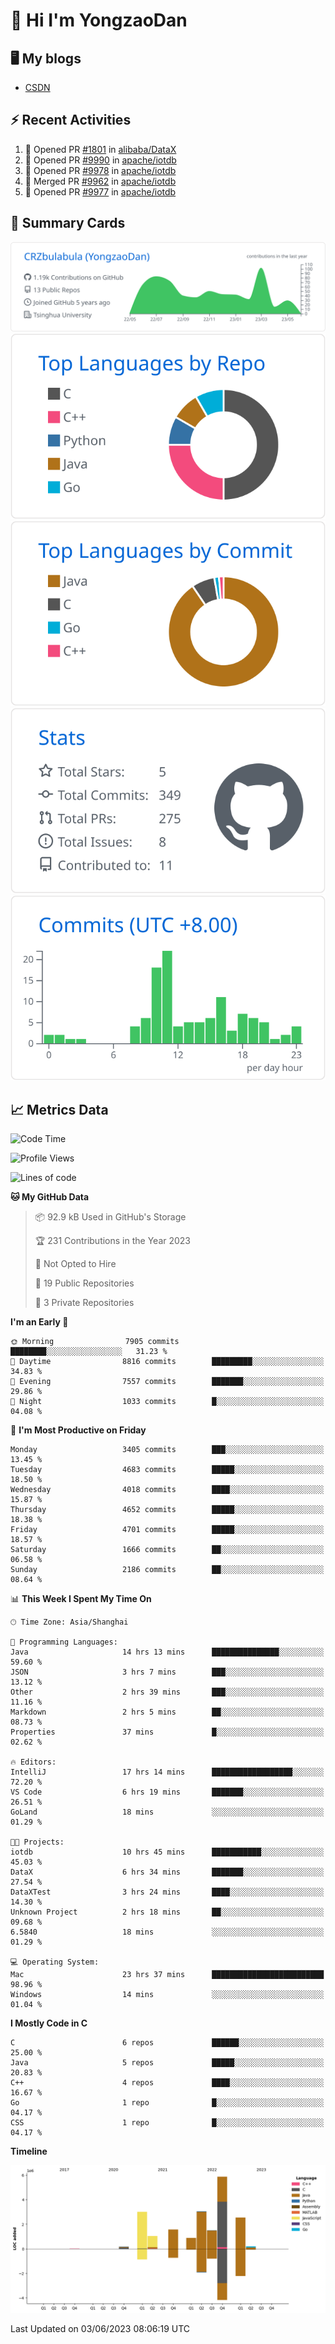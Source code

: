# 👋 Hi I'm YongzaoDan

## 🖥 My blogs
  + [CSDN](https://blog.csdn.net/CRZbulabula?type=blog)

## ⚡ Recent Activities
<!--START_SECTION:activity-->
1. 💪 Opened PR [#1801](https://github.com/alibaba/DataX/pull/1801) in [alibaba/DataX](https://github.com/alibaba/DataX)
2. 💪 Opened PR [#9990](https://github.com/apache/iotdb/pull/9990) in [apache/iotdb](https://github.com/apache/iotdb)
3. 💪 Opened PR [#9978](https://github.com/apache/iotdb/pull/9978) in [apache/iotdb](https://github.com/apache/iotdb)
4. 🎉 Merged PR [#9962](https://github.com/apache/iotdb/pull/9962) in [apache/iotdb](https://github.com/apache/iotdb)
5. 💪 Opened PR [#9977](https://github.com/apache/iotdb/pull/9977) in [apache/iotdb](https://github.com/apache/iotdb)
<!--END_SECTION:activity-->

## 🎑 Summary Cards

[![](https://raw.githubusercontent.com/CRZbulabula/CRZbulabula/main/profile-summary-card-output/github/0-profile-details.svg)](https://github.com/vn7n24fzkq/github-profile-summary-cards)
[![](https://raw.githubusercontent.com/CRZbulabula/CRZbulabula/main/profile-summary-card-output/github/1-repos-per-language.svg)](https://github.com/vn7n24fzkq/github-profile-summary-cards) [![](https://raw.githubusercontent.com/CRZbulabula/CRZbulabula/main/profile-summary-card-output/github/2-most-commit-language.svg)](https://github.com/vn7n24fzkq/github-profile-summary-cards)
[![](https://raw.githubusercontent.com/CRZbulabula/CRZbulabula/main/profile-summary-card-output/github/3-stats.svg)](https://github.com/vn7n24fzkq/github-profile-summary-cards) [![](https://raw.githubusercontent.com/CRZbulabula/CRZbulabula/main/profile-summary-card-output/github/4-productive-time.svg)](https://github.com/vn7n24fzkq/github-profile-summary-cards)

## 📈 Metrics Data

<!--START_SECTION:waka-->
![Code Time](http://img.shields.io/badge/Code%20Time-182%20hrs%2039%20mins-blue)

![Profile Views](http://img.shields.io/badge/Profile%20Views-0-blue)

![Lines of code](https://img.shields.io/badge/From%20Hello%20World%20I%27ve%20Written-19.8%20million%20lines%20of%20code-blue)

**🐱 My GitHub Data** 

> 📦 92.9 kB Used in GitHub's Storage 
 > 
> 🏆 231 Contributions in the Year 2023
 > 
> 🚫 Not Opted to Hire
 > 
> 📜 19 Public Repositories 
 > 
> 🔑 3 Private Repositories 
 > 
**I'm an Early 🐤** 

```text
🌞 Morning                7905 commits        ████████░░░░░░░░░░░░░░░░░   31.23 % 
🌆 Daytime                8816 commits        █████████░░░░░░░░░░░░░░░░   34.83 % 
🌃 Evening                7557 commits        ███████░░░░░░░░░░░░░░░░░░   29.86 % 
🌙 Night                  1033 commits        █░░░░░░░░░░░░░░░░░░░░░░░░   04.08 % 
```
📅 **I'm Most Productive on Friday** 

```text
Monday                   3405 commits        ███░░░░░░░░░░░░░░░░░░░░░░   13.45 % 
Tuesday                  4683 commits        █████░░░░░░░░░░░░░░░░░░░░   18.50 % 
Wednesday                4018 commits        ████░░░░░░░░░░░░░░░░░░░░░   15.87 % 
Thursday                 4652 commits        █████░░░░░░░░░░░░░░░░░░░░   18.38 % 
Friday                   4701 commits        █████░░░░░░░░░░░░░░░░░░░░   18.57 % 
Saturday                 1666 commits        ██░░░░░░░░░░░░░░░░░░░░░░░   06.58 % 
Sunday                   2186 commits        ██░░░░░░░░░░░░░░░░░░░░░░░   08.64 % 
```


📊 **This Week I Spent My Time On** 

```text
🕑︎ Time Zone: Asia/Shanghai

💬 Programming Languages: 
Java                     14 hrs 13 mins      ███████████████░░░░░░░░░░   59.60 % 
JSON                     3 hrs 7 mins        ███░░░░░░░░░░░░░░░░░░░░░░   13.12 % 
Other                    2 hrs 39 mins       ███░░░░░░░░░░░░░░░░░░░░░░   11.16 % 
Markdown                 2 hrs 5 mins        ██░░░░░░░░░░░░░░░░░░░░░░░   08.73 % 
Properties               37 mins             █░░░░░░░░░░░░░░░░░░░░░░░░   02.62 % 

🔥 Editors: 
IntelliJ                 17 hrs 14 mins      ██████████████████░░░░░░░   72.20 % 
VS Code                  6 hrs 19 mins       ███████░░░░░░░░░░░░░░░░░░   26.51 % 
GoLand                   18 mins             ░░░░░░░░░░░░░░░░░░░░░░░░░   01.29 % 

🐱‍💻 Projects: 
iotdb                    10 hrs 45 mins      ███████████░░░░░░░░░░░░░░   45.03 % 
DataX                    6 hrs 34 mins       ███████░░░░░░░░░░░░░░░░░░   27.54 % 
DataXTest                3 hrs 24 mins       ████░░░░░░░░░░░░░░░░░░░░░   14.30 % 
Unknown Project          2 hrs 18 mins       ██░░░░░░░░░░░░░░░░░░░░░░░   09.68 % 
6.5840                   18 mins             ░░░░░░░░░░░░░░░░░░░░░░░░░   01.29 % 

💻 Operating System: 
Mac                      23 hrs 37 mins      █████████████████████████   98.96 % 
Windows                  14 mins             ░░░░░░░░░░░░░░░░░░░░░░░░░   01.04 % 
```

**I Mostly Code in C** 

```text
C                        6 repos             ██████░░░░░░░░░░░░░░░░░░░   25.00 % 
Java                     5 repos             █████░░░░░░░░░░░░░░░░░░░░   20.83 % 
C++                      4 repos             ████░░░░░░░░░░░░░░░░░░░░░   16.67 % 
Go                       1 repo              █░░░░░░░░░░░░░░░░░░░░░░░░   04.17 % 
CSS                      1 repo              █░░░░░░░░░░░░░░░░░░░░░░░░   04.17 % 
```



**Timeline**

![Lines of Code chart](https://raw.githubusercontent.com/CRZbulabula/CRZbulabula/main/assets/bar_graph.png)


 Last Updated on 03/06/2023 08:06:19 UTC
<!--END_SECTION:waka-->

